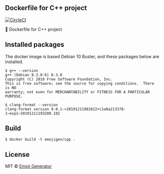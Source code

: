 ## Dockerfile for C++ project
[![CircleCI](https://circleci.com/gh/emoji-gen/docker-cpp/tree/master.svg?style=shield)](https://circleci.com/gh/emoji-gen/docker-cpp/tree/master)

:whale: Dockerfile for C++ project

## Installed packages
The docker image is based Debian 10 Buster, and these packages below are installed.

```
$ g++ --version
g++ (Debian 8.3.0-6) 8.3.0
Copyright (C) 2018 Free Software Foundation, Inc.
This is free software; see the source for copying conditions.  There is NO
warranty; not even for MERCHANTABILITY or FITNESS FOR A PARTICULAR PURPOSE.

$ clang-format --version
clang-format version 9.0.1-+20191211082622+c1a0a213378-1~exp1~20191211193200.102
```

## Build

```
$ docker build -t emojigen/cpp .
```

## License
MIT &copy; [Emoji Generator](https://emoji-gen.ninja/)
